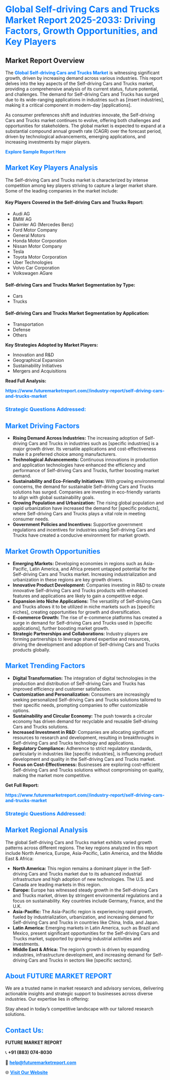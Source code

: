 <h1 style="color: #007BFF;">Global Self-driving Cars and Trucks Market Report 2025-2033: Driving Factors, Growth Opportunities, and Key Players</h1>

<section id="overview">
<h2>Market Report Overview</h2>
<p>The <a href="https://www.futuremarketreport.com//industry-report/self-driving-cars-and-trucks-market" style="color: #007BFF; text-decoration: none;"><strong>Global Self-driving Cars and Trucks Market</strong></a> is witnessing significant growth, driven by increasing demand across various industries. This report delves into the key aspects of the Self-driving Cars and Trucks market, providing a comprehensive analysis of its current status, future potential, and challenges. The demand for Self-driving Cars and Trucks has surged due to its wide-ranging applications in industries such as [insert industries], making it a critical component in modern-day [applications].</p>
<p>As consumer preferences shift and industries innovate, the Self-driving Cars and Trucks market continues to evolve, offering both challenges and opportunities for stakeholders. The global market is expected to expand at a substantial compound annual growth rate (CAGR) over the forecast period, driven by technological advancements, emerging applications, and increasing investments by major players.</p>
</section>

<section id="overview">
<p><a href="https://www.futuremarketreport.com//request-sample/reportId=60600" style="color: #007BFF; text-decoration: none;"><strong>Explore Sample Report Here</strong></a></p>
</section>

<section id="key-players">
<h2 style="color: #007BFF;">Market Key Players Analysis</h2>
<p>The Self-driving Cars and Trucks market is characterized by intense competition among key players striving to capture a larger market share. Some of the leading companies in the market include:</p>
<h4>Key Players Covered in the Self-driving Cars and Trucks Report:</h4>
<ul><li>Audi AG</li><li>BMW AG</li><li>Daimler AG (Mercedes Benz)</li><li>Ford Motor Company</li><li>General Motors</li><li>Honda Motor Corporation</li><li>Nissan Motor Company</li><li>Tesla</li><li>Toyota Motor Corporation</li><li>Uber Technologies</li><li>Volvo Car Corporation</li><li>Volkswagen AGare</li></ul>
<h4>Self-driving Cars and Trucks Market Segmentation by Type:</h4>
<ul><li>Cars</li><li>Trucks</li></ul>

<h4>Self-driving Cars and Trucks Market Segmentation by Application:</h4>
<ul><li>Transportation</li><li>Defense</li><li>Others</li></ul>
<p><strong>Key Strategies Adopted by Market Players:</strong></p>
<ul>
<li>Innovation and R&D</li>
<li>Geographical Expansion</li>
<li>Sustainability Initiatives</li>
<li>Mergers and Acquisitions</li>
</ul>
</section>

<section>
<p><strong>Read Full Analysis: </strong></p><a href="https://www.futuremarketreport.com//industry-report/self-driving-cars-and-trucks-market" style="color: #007BFF; text-decoration: none;"><strong>https://www.futuremarketreport.com//industry-report/self-driving-cars-and-trucks-market</strong></a>
<h3 style="color: #007BFF;">Strategic Questions Addressed:</h3>
</section>

<section id="driving-factors">
<h2 style="color: #007BFF;">Market Driving Factors</h2>
<ul>
<li><strong>Rising Demand Across Industries:</strong> The increasing adoption of Self-driving Cars and Trucks in industries such as [specific industries] is a major growth driver. Its versatile applications and cost-effectiveness make it a preferred choice among manufacturers.</li>
<li><strong>Technological Advancements:</strong> Continuous innovations in production and application technologies have enhanced the efficiency and performance of Self-driving Cars and Trucks, further boosting market demand.</li>
<li><strong>Sustainability and Eco-Friendly Initiatives:</strong> With growing environmental concerns, the demand for sustainable Self-driving Cars and Trucks solutions has surged. Companies are investing in eco-friendly variants to align with global sustainability goals.</li>
<li><strong>Growing Population and Urbanization:</strong> The rising global population and rapid urbanization have increased the demand for [specific products], where Self-driving Cars and Trucks plays a vital role in meeting consumer needs.</li>
<li><strong>Government Policies and Incentives:</strong> Supportive government regulations and incentives for industries using Self-driving Cars and Trucks have created a conducive environment for market growth.</li>
</ul>
</section>

<section id="growth-opportunities">
<h2 style="color: #007BFF;">Market Growth Opportunities</h2>
<ul>
<li><strong>Emerging Markets:</strong> Developing economies in regions such as Asia-Pacific, Latin America, and Africa present untapped potential for the Self-driving Cars and Trucks market. Increasing industrialization and urbanization in these regions are key growth drivers.</li>
<li><strong>Innovative Product Development:</strong> Companies investing in R&D to create innovative Self-driving Cars and Trucks products with enhanced features and applications are likely to gain a competitive edge.</li>
<li><strong>Expansion into Niche Applications:</strong> The versatility of Self-driving Cars and Trucks allows it to be utilized in niche markets such as [specific niches], creating opportunities for growth and diversification.</li>
<li><strong>E-commerce Growth:</strong> The rise of e-commerce platforms has created a surge in demand for Self-driving Cars and Trucks used in [specific applications], further boosting market growth.</li>
<li><strong>Strategic Partnerships and Collaborations:</strong> Industry players are forming partnerships to leverage shared expertise and resources, driving the development and adoption of Self-driving Cars and Trucks products globally.</li>
</ul>
</section>

<section id="trending-factors">
<h2 style="color: #007BFF;">Market Trending Factors</h2>
<ul>
<li><strong>Digital Transformation:</strong> The integration of digital technologies in the production and distribution of Self-driving Cars and Trucks has improved efficiency and customer satisfaction.</li>
<li><strong>Customization and Personalization:</strong> Consumers are increasingly seeking personalized Self-driving Cars and Trucks solutions tailored to their specific needs, prompting companies to offer customizable options.</li>
<li><strong>Sustainability and Circular Economy:</strong> The push towards a circular economy has driven demand for recyclable and reusable Self-driving Cars and Trucks solutions.</li>
<li><strong>Increased Investment in R&D:</strong> Companies are allocating significant resources to research and development, resulting in breakthroughs in Self-driving Cars and Trucks technology and applications.</li>
<li><strong>Regulatory Compliance:</strong> Adherence to strict regulatory standards, particularly in industries like [specific industries], is influencing product development and quality in the Self-driving Cars and Trucks market.</li>
<li><strong>Focus on Cost-Effectiveness:</strong> Businesses are exploring cost-efficient Self-driving Cars and Trucks solutions without compromising on quality, making the market more competitive.</li>
</ul>
</section>

<section>
<p><strong>Get Full Report: </strong></p><a href="https://www.futuremarketreport.com//industry-report/self-driving-cars-and-trucks-market" style="color: #007BFF; text-decoration: none;"><strong>https://www.futuremarketreport.com//industry-report/self-driving-cars-and-trucks-market</strong></a>
<h3 style="color: #007BFF;">Strategic Questions Addressed:</h3>
</section>


<section id="regional-analysis">
<h2 style="color: #007BFF;">Market Regional Analysis</h2>
<p>The global Self-driving Cars and Trucks market exhibits varied growth patterns across different regions. The key regions analyzed in this report include North America, Europe, Asia-Pacific, Latin America, and the Middle East & Africa:</p>
<ul>
<li><strong>North America:</strong> This region remains a dominant player in the Self-driving Cars and Trucks market due to its advanced industrial infrastructure and high adoption of new technologies. The U.S. and Canada are leading markets in this region.</li>
<li><strong>Europe:</strong> Europe has witnessed steady growth in the Self-driving Cars and Trucks market, driven by stringent environmental regulations and a focus on sustainability. Key countries include Germany, France, and the U.K.</li>
<li><strong>Asia-Pacific:</strong> The Asia-Pacific region is experiencing rapid growth, fueled by industrialization, urbanization, and increasing demand for Self-driving Cars and Trucks in countries like China, India, and Japan.</li>
<li><strong>Latin America:</strong> Emerging markets in Latin America, such as Brazil and Mexico, present significant opportunities for the Self-driving Cars and Trucks market, supported by growing industrial activities and investments.</li>
<li><strong>Middle East & Africa:</strong> The region’s growth is driven by expanding industries, infrastructure development, and increasing demand for Self-driving Cars and Trucks in sectors like [specific sectors].</li>
</ul>
</section>

<footer>
<h2 style="color: #007BFF;">About FUTURE MARKET REPORT</h2>
<p>We are a trusted name in market research and advisory services, delivering actionable insights and strategic support to businesses across diverse industries. Our expertise lies in offering:</p>

<p>Stay ahead in today’s competitive landscape with our tailored research solutions.</p>

<h2 style="color: #007BFF;">Contact Us:</h2>
<p><strong>FUTURE MARKET REPORT</strong></p>
<p>📞 <strong>+91 (883) 074-8030</strong></p>
<p>📧 <strong><a href="mailto:help@futuremarketreport.com" style="color: #007BFF;">help@futuremarketreport.com</a></strong></p>
<p>🌐 <strong><a href="https://www.futuremarketreport.com/" style="color: #007BFF;">Visit Our Website</a></strong></p>
</footer>